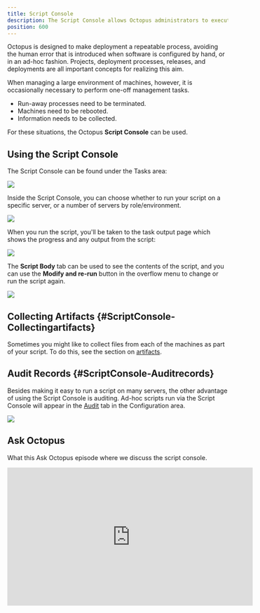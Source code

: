 ```yaml
---
title: Script Console
description: The Script Console allows Octopus administrators to execute scripts and perform adminsitrative tasks against individual or groups of deployment targets.
position: 600
---
```


Octopus is designed to make deployment a repeatable process, avoiding the human error that is introduced when software is configured by hand, or in an ad-hoc fashion. Projects, deployment processes, releases, and deployments are all important concepts for realizing this aim.

When managing a large environment of machines, however, it is occasionally necessary to perform one-off management tasks.

- Run-away processes need to be terminated.
- Machines need to be rebooted.
- Information needs to be collected.

For these situations, the Octopus **Script Console** can be used.

## Using the Script Console

The Script Console can be found under the Tasks area:

![](images/3277924.png)

Inside the Script Console, you can choose whether to run your script on a specific server, or a number of servers by role/environment.

![](images/5865617.png)

When you run the script, you'll be taken to the task output page which shows the progress and any output from the script:

![](images/3277922.png)

The **Script Body** tab can be used to see the contents of the script, and you can use the **Modify and re-run** button in the overflow menu to change or run the script again.

![](images/3277921.png)

## Collecting Artifacts {#ScriptConsole-Collectingartifacts}

Sometimes you might like to collect files from each of the machines as part of your script. To do this, see the section on [artifacts](/docs/deployment-process/artifacts.md).

## Audit Records {#ScriptConsole-Auditrecords}

Besides making it easy to run a script on many servers, the other advantage of using the Script Console is auditing. Ad-hoc scripts run via the Script Console will appear in the [Audit](/docs/administration/managing-users-and-teams/auditing.md) tab in the Configuration area.

![](images/3277919.png)

## Ask Octopus

What this Ask Octopus episode where we discuss the script console.

<iframe width="560" height="315" src="https://www.youtube.com/embed/tcPtD14f0_I?start=26" frameborder="0" allow="accelerometer; autoplay; encrypted-media; gyroscope; picture-in-picture" allowfullscreen></iframe>
